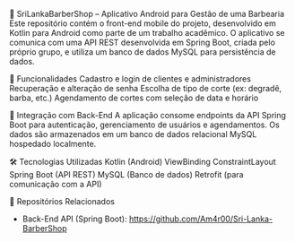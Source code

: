 💈 SriLankaBarberShop – Aplicativo Android para Gestão de uma Barbearia
Este repositório contém o front-end mobile do projeto, desenvolvido em Kotlin para Android como parte de um trabalho acadêmico. O aplicativo se comunica com uma API REST desenvolvida em Spring Boot, criada pelo próprio grupo, e utiliza um banco de dados MySQL para persistência de dados.

🎯 Funcionalidades
Cadastro e login de clientes e administradores
Recuperação e alteração de senha
Escolha de tipo de corte (ex: degradê, barba, etc.)
Agendamento de cortes com seleção de data e horário

🔗 Integração com Back-End
A aplicação consome endpoints da API Spring Boot para autenticação, gerenciamento de usuários e agendamentos. Os dados são armazenados em um banco de dados relacional MySQL hospedado localmente.

🛠️ Tecnologias Utilizadas
Kotlin (Android)
ViewBinding
ConstraintLayout
Spring Boot (API REST)
MySQL (Banco de dados)
Retrofit (para comunicação com a API)

🔗 Repositórios Relacionados   
- Back-End API (Spring Boot): https://github.com/Am4r00/Sri-Lanka-BarberShop
